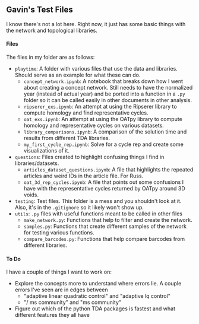 ## Gavin's Test Files
I know there's not a lot here. Right now, it just has some basic things with the network and topological libraries.

#### Files
The files in my folder are as follows:
- `playtime`: A folder with various files that use the data and libraries. Should serve as an example for what these can do.
    - `concept_network.ipynb`: A notebook that breaks down how I went about creating a concept network. Still needs to have the normalized year (instead of actual year) and be ported into a function in a `.py` folder so it can be called easily in other documents in other analysis.
    - `ripserer_exs.ipynb`: An attempt at using the Ripserer library to compute homology and find representative cycles.
    - `oat_exs.ipynb`: An attempt at using the OATpy library to compute homology and representative cycles on various datasets.
    - `library_comparisons.ipynb`: A comparison of the solution time and results from different TDA libraries.
    - `my_first_cycle_rep.ipynb`: Solve for a cycle rep and create some visualizations of it.
- `questions`: Files created to highlight confusing things I find in libraries/datasets.
    - `articles_dataset_questions.ipynb`: A file that highlights the repeated articles and weird IDs in the article file. For Russ.
    - `oat_3d_rep_cycles.ipynb`: A file that points out some confusions I have with the representative cycles returned by OATpy around 3D voids.
- `testing`: Test files. This folder is a mess and you shouldn't look at it. Also, it's in the `.gitignore` so it likely won't show up.
- `utils`: `.py` files with useful functions meant to be called in other files
    - `make_network.py`: Functions that help to filter and create the network.
    - `samples.py`: Functions that create different samples of the network for testing various functions.
    - `compare_barcodes.py`: Functions that help compare barcodes from different libraries.

#### To Do
I have a couple of things I want to work on:
- Explore the concepts more to understand where errors lie. A couple errors I've seen are in edges between
    - "adaptive linear quadratic control" and "adaptive lq control"
    - "/ ms community" and "ms community"
- Figure out which of the python TDA packages is fastest and what different features they all have